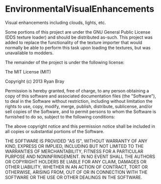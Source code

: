 EnvironmentalVisualEnhancements
==================

Visual enhancements including clouds, lights, etc.


Some portions of this project are under the GNU General Public License (DDS texture loader) 
and should be distributed as-such. This project was added to replace the functionality of the
texture importer that would normally be able to perform this task upon loading the textures, but
was unavailable to modders. 

The remainder of the project is under the following license:

The MIT License (MIT)

Copyright (c) 2013 Ryan Bray

Permission is hereby granted, free of charge, to any person obtaining a copy of
this software and associated documentation files (the "Software"), to deal in
the Software without restriction, including without limitation the rights to
use, copy, modify, merge, publish, distribute, sublicense, and/or sell copies of
the Software, and to permit persons to whom the Software is furnished to do so,
subject to the following conditions:

The above copyright notice and this permission notice shall be included in all
copies or substantial portions of the Software.

THE SOFTWARE IS PROVIDED "AS IS", WITHOUT WARRANTY OF ANY KIND, EXPRESS OR
IMPLIED, INCLUDING BUT NOT LIMITED TO THE WARRANTIES OF MERCHANTABILITY, FITNESS
FOR A PARTICULAR PURPOSE AND NONINFRINGEMENT. IN NO EVENT SHALL THE AUTHORS OR
COPYRIGHT HOLDERS BE LIABLE FOR ANY CLAIM, DAMAGES OR OTHER LIABILITY, WHETHER
IN AN ACTION OF CONTRACT, TORT OR OTHERWISE, ARISING FROM, OUT OF OR IN
CONNECTION WITH THE SOFTWARE OR THE USE OR OTHER DEALINGS IN THE SOFTWARE.

        
          
